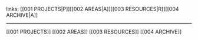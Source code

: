 links: [[001 PROJECTS|P]][[002 AREAS|A]][[003 RESOURCES|R]][[004 ARCHIVE|A]]

--- 

[[001 PROJECTS]]
[[002 AREAS]]
[[003 RESOURCES]]
[[004 ARCHIVE]]
